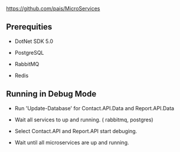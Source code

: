 
https://github.com/pais/MicroServices


## Prerequities

* DotNet SDK 5.0

* PostgreSQL

* RabbitMQ

* Redis


## Running in Debug Mode

* Run 'Update-Database' for Contact.API.Data and Report.API.Data

* Wait all services to up and running. ( rabbitmq, postgres)

* Select Contact.API and Report.API start debuging.

* Wait until all microservices are up and running.


